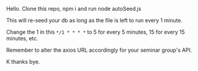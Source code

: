 Hello. Clone this repo, npm i and run node autoSeed.js

This will re-seed your db as long as the file is left to run every 1 minute.

Change the 1 in this
`*/1 * * * *`
to 5 for every 5 minutes, 15 for every 15 minutes, etc.

Remember to alter the axios URL accordingly for your seminar group's API.

K thanks bye.
